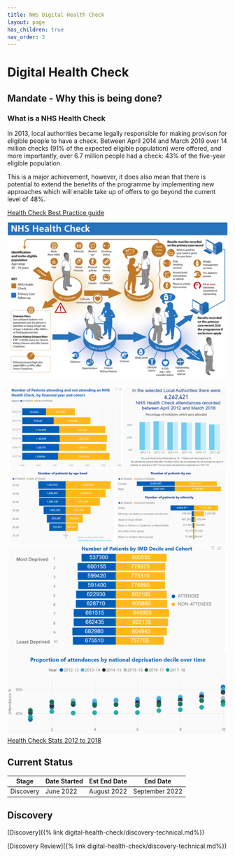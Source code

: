 ```yaml
---
title: NHS Digital Health Check
layout: page
has_children: true
nav_order: 3
---
```





# Digital Health Check

## Mandate - Why this is being done?

### What is a NHS Health Check
In 2013, local authorities became legally responsible for making provison for eligible 
people to have a check. Between April 2014 and March 2019 over 14 million checks 
(91% of the expected eligible population) were offered, and more importantly, over 6.7
million people had a check: 43% of the five-year eligible population. 

This is a major achievement, however, it does also mean that there is potential to extend the benefits of 
the programme by implementing new approaches which will enable take up of offers to 
go beyond the current level of 48%.

[Health Check Best Practice guide](20200417-NHS-Health-Check-Best-Practice-Guidance-2019_update.pdf)

![Health Check](healthcheck.png)

![Stats](stats-2012-2018.png)
![Stats](stats-age-sex.png)
![Stats](stats-imd.png)
[Health Check Stats 2012 to 2018](https://app.powerbi.com/view?r=eyJrIjoiMjllZTU3MGEtZGQwNC00NzI0LWE5YWEtNTBkNGIwMzBmYjQ2IiwidCI6IjUwZjYwNzFmLWJiZmUtNDAxYS04ODAzLTY3Mzc0OGU2MjllMiIsImMiOjh9)


## Current Status

| Stage     | Date Started | Est End Date | End Date       |
| --------- | ------------ | ------------ | -------------- |
| Discovery | June 2022    | August 2022  | September 2022 |

## Discovery

[Discovery]({% link digital-health-check/discovery-technical.md%})

[Discovery Review]({% link digital-health-check/discovery-technical.md%})

